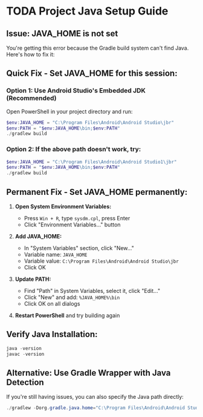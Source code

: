 # TODA Project Java Setup Guide

## Issue: JAVA_HOME is not set

You're getting this error because the Gradle build system can't find Java. Here's how to fix it:

## Quick Fix - Set JAVA_HOME for this session:

### Option 1: Use Android Studio's Embedded JDK (Recommended)
Open PowerShell in your project directory and run:

```powershell
$env:JAVA_HOME = "C:\Program Files\Android\Android Studio\jbr"
$env:PATH = "$env:JAVA_HOME\bin;$env:PATH"
./gradlew build
```

### Option 2: If the above path doesn't work, try:
```powershell
$env:JAVA_HOME = "C:\Program Files\Android\Android Studio1\jbr"
$env:PATH = "$env:JAVA_HOME\bin;$env:PATH"
./gradlew build
```

## Permanent Fix - Set JAVA_HOME permanently:

1. **Open System Environment Variables:**
   - Press `Win + R`, type `sysdm.cpl`, press Enter
   - Click "Environment Variables..." button

2. **Add JAVA_HOME:**
   - In "System Variables" section, click "New..."
   - Variable name: `JAVA_HOME`
   - Variable value: `C:\Program Files\Android\Android Studio\jbr`
   - Click OK

3. **Update PATH:**
   - Find "Path" in System Variables, select it, click "Edit..."
   - Click "New" and add: `%JAVA_HOME%\bin`
   - Click OK on all dialogs

4. **Restart PowerShell** and try building again

## Verify Java Installation:
```powershell
java -version
javac -version
```

## Alternative: Use Gradle Wrapper with Java Detection
If you're still having issues, you can also specify the Java path directly:
```powershell
./gradlew -Dorg.gradle.java.home="C:\Program Files\Android\Android Studio\jbr" build
```
